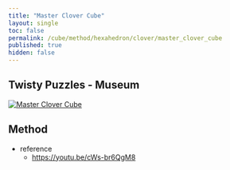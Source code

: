 ```yaml
---
title: "Master Clover Cube"
layout: single
toc: false
permalink: /cube/method/hexahedron/clover/master_clover_cube
published: true
hidden: false
---
```

<head>
  <base target="_blank">
</head>



## Twisty Puzzles - Museum

<a href="https://twistypuzzles.com/app/museum/museum_showitem.php?pkey=8969">
  <img alt="Master Clover Cube" src="https://twistypuzzles.com/museum/large/08969-01.jpg">
</a>



## Method

- reference
  - <https://youtu.be/cWs-br6QgM8>
